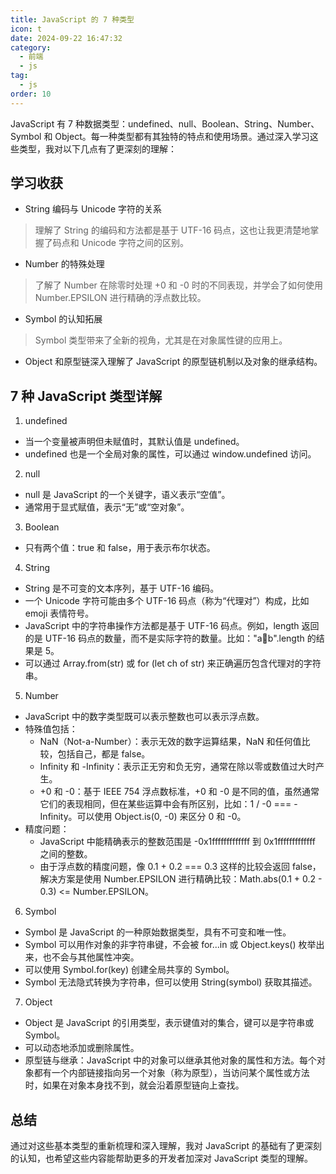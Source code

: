 ```yaml
---
title: JavaScript 的 7 种类型
icon: t
date: 2024-09-22 16:47:32
category:
  - 前端
  - js
tag:
  - js
order: 10
---
```


JavaScript 有 7 种数据类型：undefined、null、Boolean、String、Number、Symbol 和 Object。每一种类型都有其独特的特点和使用场景。通过深入学习这些类型，我对以下几点有了更深刻的理解：

## 学习收获
- String 编码与 Unicode 字符的关系
> 理解了 String 的编码和方法都是基于 UTF-16 码点，这也让我更清楚地掌握了码点和 Unicode 字符之间的区别。

- Number 的特殊处理
> 了解了 Number 在除零时处理 +0 和 -0 时的不同表现，并学会了如何使用 Number.EPSILON 进行精确的浮点数比较。

- Symbol 的认知拓展
> Symbol 类型带来了全新的视角，尤其是在对象属性键的应用上。

- Object 和原型链深入理解了 JavaScript 的原型链机制以及对象的继承结构。


## 7 种 JavaScript 类型详解

1. undefined
- 当一个变量被声明但未赋值时，其默认值是 undefined。
- undefined 也是一个全局对象的属性，可以通过 window.undefined 访问。

2. null
- null 是 JavaScript 的一个关键字，语义表示“空值”。
- 通常用于显式赋值，表示“无”或“空对象”。

3. Boolean
- 只有两个值：true 和 false，用于表示布尔状态。

4. String
- String 是不可变的文本序列，基于 UTF-16 编码。
- 一个 Unicode 字符可能由多个 UTF-16 码点（称为“代理对”）构成，比如 emoji 表情符号。
- JavaScript 中的字符串操作方法都是基于 UTF-16 码点。例如，length 返回的是 UTF-16 码点的数量，而不是实际字符的数量。比如："a👄️b".length 的结果是 5。
- 可以通过 Array.from(str) 或 for (let ch of str) 来正确遍历包含代理对的字符串。

5. Number
- JavaScript 中的数字类型既可以表示整数也可以表示浮点数。
- 特殊值包括：
  - NaN（Not-a-Number）：表示无效的数字运算结果，NaN 和任何值比较，包括自己，都是 false。
  - Infinity 和 -Infinity：表示正无穷和负无穷，通常在除以零或数值过大时产生。
  - +0 和 -0：基于 IEEE 754 浮点数标准，+0 和 -0 是不同的值，虽然通常它们的表现相同，但在某些运算中会有所区别，比如：1 / -0 === -Infinity。可以使用 Object.is(0, -0) 来区分 0 和 -0。
- 精度问题：
  - JavaScript 中能精确表示的整数范围是 -0x1fffffffffffff 到 0x1fffffffffffff 之间的整数。
  - 由于浮点数的精度问题，像 0.1 + 0.2 === 0.3 这样的比较会返回 false，解决方案是使用 Number.EPSILON 进行精确比较：Math.abs(0.1 + 0.2 - 0.3) <= Number.EPSILON。

6. Symbol
- Symbol 是 JavaScript 的一种原始数据类型，具有不可变和唯一性。
- Symbol 可以用作对象的非字符串键，不会被 for...in 或 Object.keys() 枚举出来，也不会与其他属性冲突。
- 可以使用 Symbol.for(key) 创建全局共享的 Symbol。
- Symbol 无法隐式转换为字符串，但可以使用 String(symbol) 获取其描述。

7. Object
- Object 是 JavaScript 的引用类型，表示键值对的集合，键可以是字符串或 Symbol。
- 可以动态地添加或删除属性。
- 原型链与继承：JavaScript 中的对象可以继承其他对象的属性和方法。每个对象都有一个内部链接指向另一个对象（称为原型），当访问某个属性或方法时，如果在对象本身找不到，就会沿着原型链向上查找。


## 总结

通过对这些基本类型的重新梳理和深入理解，我对 JavaScript 的基础有了更深刻的认知，也希望这些内容能帮助更多的开发者加深对 JavaScript 类型的理解。